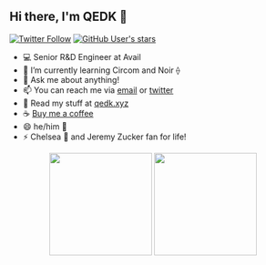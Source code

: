 ## Hi there, I'm QEDK 👋
[![Twitter Follow](https://img.shields.io/twitter/follow/qedk_?style=social)](https://twitter.com/intent/follow?screen_name=qedk_) [![GitHub User's stars](https://img.shields.io/github/stars/QEDK?affiliations=OWNER%2CCOLLABORATOR%2CORGANIZATION_MEMBER&style=social)](https://github.com/QEDK?tab=stars)

<!--
**QEDK/QEDK** is a ✨ _special_ ✨ repository because its `README.md` (this file) appears on your GitHub profile.

Here are some ideas to get you started:
-->

- 💻 Senior R&D Engineer at Avail
- 🌱 I’m currently learning Circom and Noir ⟠ 
- 💬 Ask me about anything!
- 📫 You can reach me via [email](mailto:hi@qedk.xyz) or [twitter](https://twitter.com/qedk_)
- 📖 Read my stuff at [qedk.xyz](https://qedk.xyz)
- ☕ [Buy me a coffee](https://www.buymeacoffee.com/qedk)
- 😄 he/him 🕺
- ⚡ Chelsea 🔵 and Jeremy Zucker fan for life!  

<p align="center">
    <img
        height="180em"
        src="https://github-readme-stats.vercel.app/api?username=QEDK&show_icons=true&hide_border=true&theme=tokyonight"
    />
    <img
        height="180em"
        src="https://github-readme-stats.vercel.app/api/top-langs/?username=QEDK&show_icons=true&hide_border=true&layout=compact&langs_count=8&theme=tokyonight"
    />
</p>
